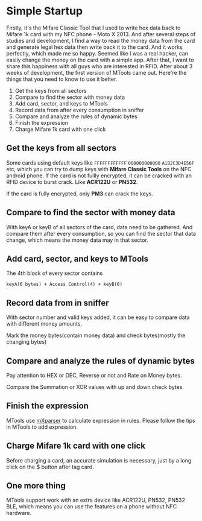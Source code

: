 # Simple Startup

Firstly, it's the Mifare Classic Tool that I used to write hex data back to Mifare 1k card with my NFC phone - Moto X 2013. And after several steps of studies and development, I find a way to read the money data from the card and generate legal hex data then write back it to the card. And it works perfectly, which made me so happy. Seemed like I was a real hacker, can easily change the money on the card with a simple app. After that, I want to share this happiness with all guys who are interested in RFID. After about 3 weeks of development, the first version of MTools came out. Here're the things that you need to know to use it better.

1. Get the keys from all sectors
2. Compare to find the sector with money data
3. Add card, sector, and  keys to MTools
4. Record data from after every consumption in sniffer
5. Compare and analyze the rules of dynamic bytes
6. Finish the expression
7. Charge Mifare 1k  card with one click

## Get the keys from all sectors

Some cards using default keys like `FFFFFFFFFFFF` `000000000000` `A1B2C3D4E56F` etc, which you can try to dump keys with **Mifare Classic Tools** on the NFC android phone. If the card is not fullly encrypted, it can be cracked with an RFID device to burst crack. Like **ACR122U** or **PN532**.

If the card is fully encrypted, only **PM3** can crack the keys.

## Compare to find the sector with money data

With keyA or keyB of all sectors of the card, data need to be gathered. And compare them after every consumption, so you can find the sector that data change, which means the money data may in that sector.

## Add card, sector, and  keys to MTools

The 4th block of every sector contains

`keyA(6 bytes) + Access Control(4) + keyB(6)`

## Record data from in sniffer

With sector number and valid keys added, it can be easy to compare data with different money amounts.

Mark the money bytes\(contain money data\) and check bytes\(mostly the changing bytes\)

## Compare and analyze the rules of dynamic bytes

Pay attention to HEX or DEC, Reverse or not and Rate on Money bytes.

Compare the Summation or XOR values with up and down check bytes.

## Finish the expression

MTools use [mXparser](http://mathparser.org/) to calculate expression in rules. Please follow the tips in MTools to add expression.

## Charge Mifare 1k  card with one click

Before charging a card, an accurate simulation is necessary, just by a long click on the $ button after tag card.

## One more thing

MTools support work with an extra device like ACR122U, PN532, PN532 BLE, which means you can use the features on a phone without NFC hardware.

